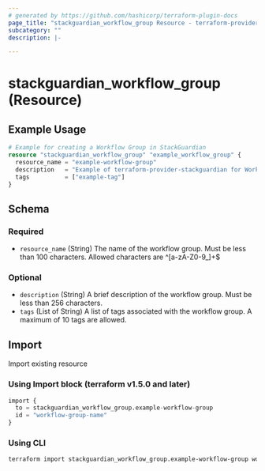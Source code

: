```yaml
---
# generated by https://github.com/hashicorp/terraform-plugin-docs
page_title: "stackguardian_workflow_group Resource - terraform-provider-stackguardian"
subcategory: ""
description: |-

---
```


# stackguardian_workflow_group (Resource)

## Example Usage

```terraform
# Example for creating a Workflow Group in StackGuardian
resource "stackguardian_workflow_group" "example_workflow_group" {
  resource_name = "example-workflow-group"
  description   = "Example of terraform-provider-stackguardian for Workflow Group"
  tags          = ["example-tag"]
}
```

<!-- schema generated by tfplugindocs -->
## Schema

### Required

- `resource_name` (String) The name of the workflow group. Must be less than 100 characters. Allowed characters are ^[a-zA-Z0-9_]+$

### Optional

- `description` (String) A brief description of the workflow group. Must be less than 256 characters.
- `tags` (List of String) A list of tags associated with the workflow group. A maximum of 10 tags are allowed.



## Import

Import existing resource

### Using Import block (terraform v1.5.0 and later)
```terraform
import {
  to = stackguardian_workflow_group.example-workflow-group
  id = "workflow-group-name"
}
```

### Using CLI
```bash
terraform import stackguardian_workflow_group.example-workflow-group workflow-group-name
```